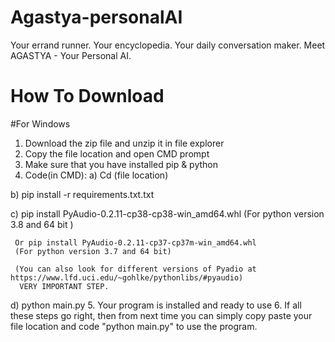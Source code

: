 # Agastya-personalAI
 Your errand runner. Your encyclopedia. Your daily conversation maker. Meet AGASTYA - Your Personal AI.

# How To Download
   #For Windows
1. Download the zip file and unzip it in file explorer
2. Copy the file location and open CMD prompt
3. Make sure that you have installed pip & python
4. Code(in CMD):
  a) Cd (file location)

  b) pip install -r requirements.txt.txt

  c) pip install PyAudio-0.2.11-cp38-cp38-win_amd64.whl
     (For python version 3.8 and 64 bit )

     Or pip install PyAudio‑0.2.11‑cp37‑cp37m‑win_amd64.whl
     (For python version 3.7 and 64 bit)

     (You can also look for different versions of Pyadio at https://www.lfd.uci.edu/~gohlke/pythonlibs/#pyaudio) 
      VERY IMPORTANT STEP.
  
  d) python main.py
5. Your program is installed and ready to use
6. If all these steps go right, then from next time 
you can simply copy paste your file location and code
"python main.py" to use the program.

